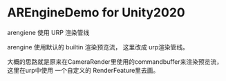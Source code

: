 AREngineDemo for Unity2020
======


arengiene 使用 URP 渲染管线




arengine 使用默认的 builtin 渲染预览流， 这里改成 urp渲染管线。

大概的思路就是原来在CameraRender里使用的commandbuffer来渲染预览流， 这里在urp中使用 一个自定义的 RenderFeature里去画。